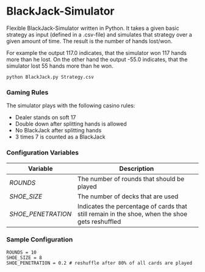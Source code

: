 BlackJack-Simulator
===================

Flexible BlackJack-Simulator written in Python. It takes a given basic strategy as input (defined in a .csv-file) and simulates that strategy over a given amount of time.
The result is the number of hands lost/won.

For example the output 117.0 indicates, that the simulator won 117 hands more than he lost. On the other hand the output -55.0 indicates, that the simulator lost 55 hands more than he won.

    python BlackJack.py Strategy.csv

### Gaming Rules

The simulator plays with the following casino rules:

* Dealer stands on soft 17
* Double down after splitting hands is allowed
* No BlackJack after splitting hands
* 3 times 7 is counted as a BlackJack

### Configuration Variables

| Variable        | Description         |
| ------------- |-------------|
| *ROUNDS*  | The number of rounds that should be played |
| *SHOE_SIZE*   | The number of decks that are used |
| *SHOE_PENETRATION*  | Indicates the percentage of cards that still remain in the shoe, when the shoe gets reshuffled |

### Sample Configuration

    ROUNDS = 10
    SHOE_SIZE = 8
    SHOE_PENETRATION = 0.2 # reshuffle after 80% of all cards are played
